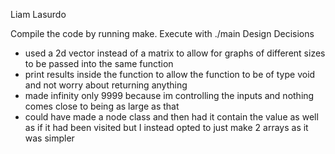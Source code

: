 Liam Lasurdo

Compile the code by running make.
Execute with ./main
Design Decisions
- used a 2d vector instead of a matrix to allow for graphs of different sizes to be passed into the same function
- print results inside the function to allow the function to be of type void and not worry about returning anything
- made infinity only 9999 because im controlling the inputs and nothing comes close to being as large as that
- could have made a node class and then had it contain the value as well as if it had been visited but I instead opted to just make 2 arrays as it was simpler
